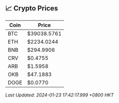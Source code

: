 ## 📈 Crypto Prices

| Coin | Price |
| ---- | ----- |
| BTC | $39038.5761 |
| ETH | $2234.0244 |
| BNB | $294.9906 |
| CRV | $0.4755 |
| ARB | $1.5958 |
| OKB | $47.1883 |
| DOGE | $0.0770 |

_Last Updated: 2024-01-23 17:42:17.999 +0800 HKT_